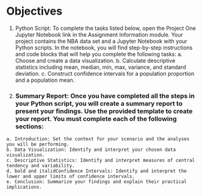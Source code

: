 # Objectives


  1. Python Script: To complete the tasks listed below, open the Project One Jupyter Notebook link in the Assignment Information module. Your project contains the NBA data set and a Jupyter Notebook with your Python scripts. In the notebook, you will find step-by-step instructions and code blocks that will help you complete the following tasks:
    a. Choose and create a data visualization.
    b. Calculate descriptive statistics including mean, median, min, max, variance, and standard deviation.
    c.  Construct confidence intervals for a population proportion and a population mean.


  2. ### Summary Report: Once you have completed all the steps in your Python script, you will create a summary report to present your findings. Use the provided template to create your report. You must complete each of the following sections:
    a. Introduction: Set the context for your scenario and the analyses you will be performing.
    b. Data Visualization: Identify and interpret your chosen data visualization.
    c. Descriptive Statistics: Identify and interpret measures of central tendency and variability.
    d. bold and italidConfidence Intervals: Identify and interpret the lower and upper limits of confidence intervals.
    e. Conclusion: Summarize your findings and explain their practical implications.























